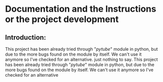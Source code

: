 # Documentation and the Instructions or the project development 

## Introduction:  
 This project has been already tried through "_pytube_" module in python, but due to the more bugs  found on the module by itself. We can't use it anymore so I've checked for an alternative. just nothing to say.
 This project has been already tried through "_pytube_" module in python, but due to the more bugs  found on the module by itself. We can't use it anymore so I've checked for an alternative    
